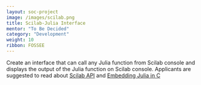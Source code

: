 ```yaml
---
layout: soc-project
image: /images/scilab.png
title: Scilab-Julia Interface
mentor: "To Be Decided"
category: "Development"
weight: 10
ribbon: FOSSEE
---
```


Create an interface that can call any Julia function from Scilab console and displays the output of the Julia function on Scilab console. Applicants are suggested to read about [Scilab API](https://help.scilab.org/docs/5.5.2/en_US/section_204636e951f595409bc6782bb8e1d2d9.html) and [Embedding Julia in C](http://docs.julialang.org/en/release-0.4/manual/embedding/)
